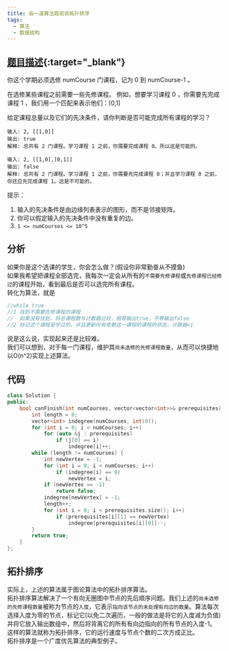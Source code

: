 ```yaml
---
title: 由一道算法题说说拓扑排序
tags: 
  - 算法
  - 数据结构
---
```


## [题目描述](https://leetcode-cn.com/problems/course-schedule/){:target="_blank"}

你这个学期必须选修 numCourse 门课程，记为 0 到 numCourse-1 。

在选修某些课程之前需要一些先修课程。 例如，想要学习课程 0 ，你需要先完成课程 1 ，我们用一个匹配来表示他们：[0,1]

给定课程总量以及它们的先决条件，请你判断是否可能完成所有课程的学习？

```
输入: 2, [[1,0]] 
输出: true
解释: 总共有 2 门课程。学习课程 1 之前，你需要完成课程 0。所以这是可能的。

输入: 2, [[1,0],[0,1]]
输出: false
解释: 总共有 2 门课程。学习课程 1 之前，你需要先完成​课程 0；并且学习课程 0 之前，你还应先完成课程 1。这是不可能的。
```

提示：

1. 输入的先决条件是由边缘列表表示的图形，而不是邻接矩阵。
2. 你可以假定输入的先决条件中没有重复的边。
3. `1 <= numCourses <= 10^5`

## 分析

如果你是这个选课的学生，你会怎么做？(假设你非常勤奋从不摸鱼)  
如果我希望把课程全部选完，我每次一定会从所有的`不需要先修课程`或`先修课程已经修过`的课程开始，看到最后是否可以选完所有课程。  
转化为算法，就是

```cpp
//while true
//1 找到不需要先修课程的课程
//  如果没有找到，将总课程数与计数器比较，相等输出true，不等输出false
//2 标记这个课程是学过的，并且更新所有依赖这一课程的课程的状态，计数器+1
```

说是这么说，实现起来还是比较难。  
我们可以想到，对于每一门课程，维护其`尚未选修的先修课程数量`，从而可以快捷地以O(n^2)实现上述算法。

## 代码

```cpp
class Solution {
public:
    bool canFinish(int numCourses, vector<vector<int>>& prerequisites) {
        int length = 0;
        vector<int> indegree(numCourses, int(0));
        for (int i = 0; i < numCourses; i++)
            for (auto &j : prerequisites)
                if (j[0] == i)
                    indegree[i]++;
        while (length != numCourses) {
            int newVertex = -1;
            for (int i = 0; i < numCourses; i++)
                if (indegree[i] == 0)
                    newVertex = i;
            if (newVertex == -1)
                return false;
            indegree[newVertex] = -1;
            length++;
            for (int i = 0; i < prerequisites.size(); i++)
                if (prerequisites[i][1] == newVertex)
                    indegree[prerequisites[i][0]]--;
        }
        return true;
    }
};
```

## 拓扑排序

实际上，上述的算法属于图论算法中的拓扑排序算法。  
拓扑排序算法解决了一个有向无圈图中节点的先后顺序问题。我们上述的`尚未选修的先修课程数量`被称为节点的`入度`，它表示`指向该节点的未处理有向边的数量`。算法每次选择入度为零的节点，标记它(以免二次遍历，一般的做法是将它的入度减为负值)并将它放入输出数组中，然后将背离它的所有有向边指向的所有节点的入度-1。  
这样的算法就称为拓扑排序，它的运行速度与节点个数的二次方成正比。  
拓扑排序是一个广度优先算法的典型例子。

